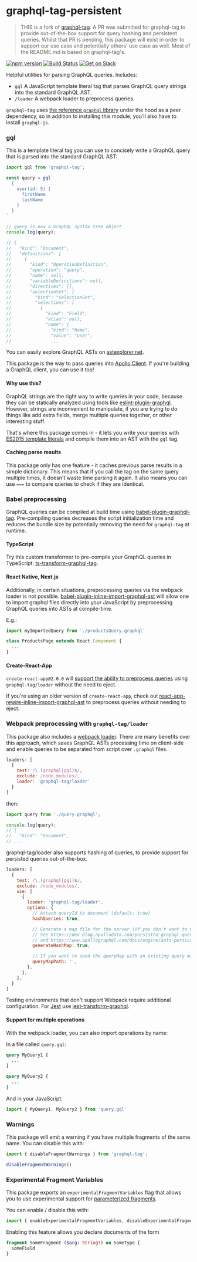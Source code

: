 # graphql-tag-persistent

> THIS is a fork of [graphql-tag](https://github.com/apollographql/graphql-tag). A PR was
submitted for graphql-tag to provide out-of-the-box support for query hashing and persistent queries.
Whilst that PR is pending, this package will exist in order to support our use case and potentially
others' use case as well. Most of the README.md is based on graphql-tag's.

[![npm version](https://badge.fury.io/js/graphql-tag.svg)](https://badge.fury.io/js/graphql-tag)
[![Build Status](https://travis-ci.org/apollographql/graphql-tag.svg?branch=master)](https://travis-ci.org/apollographql/graphql-tag)
[![Get on Slack](https://img.shields.io/badge/slack-join-orange.svg)](http://www.apollodata.com/#slack)

Helpful utilities for parsing GraphQL queries. Includes:

- `gql` A JavaScript template literal tag that parses GraphQL query strings into the standard GraphQL AST.
- `/loader` A webpack loader to preprocess queries

`graphql-tag` uses [the reference `graphql` library](https://github.com/graphql/graphql-js) under the hood as a peer dependency, so in addition to installing this module, you'll also have to install `graphql-js`.

### gql

This is a template literal tag you can use to concisely write a GraphQL query that is parsed into the standard GraphQL AST:

```js
import gql from 'graphql-tag';

const query = gql`
  {
    user(id: 5) {
      firstName
      lastName
    }
  }
`

// query is now a GraphQL syntax tree object
console.log(query);

// {
//   "kind": "Document",
//   "definitions": [
//     {
//       "kind": "OperationDefinition",
//       "operation": "query",
//       "name": null,
//       "variableDefinitions": null,
//       "directives": [],
//       "selectionSet": {
//         "kind": "SelectionSet",
//         "selections": [
//           {
//             "kind": "Field",
//             "alias": null,
//             "name": {
//               "kind": "Name",
//               "value": "user",
//               ...
```

You can easily explore GraphQL ASTs on [astexplorer.net](https://astexplorer.net/#/drYr8X1rnP/1).

This package is the way to pass queries into [Apollo Client](https://github.com/apollostack/apollo-client). If you're building a GraphQL client, you can use it too!

#### Why use this?

GraphQL strings are the right way to write queries in your code, because they can be statically analyzed using tools like [eslint-plugin-graphql](https://github.com/apollostack/eslint-plugin-graphql). However, strings are inconvenient to manipulate, if you are trying to do things like add extra fields, merge multiple queries together, or other interesting stuff.

That's where this package comes in - it lets you write your queries with [ES2015 template literals](https://developer.mozilla.org/en-US/docs/Web/JavaScript/Reference/Template_literals) and compile them into an AST with the `gql` tag.

#### Caching parse results

This package only has one feature - it caches previous parse results in a simple dictionary. This means that if you call the tag on the same query multiple times, it doesn't waste time parsing it again. It also means you can use `===` to compare queries to check if they are identical.

### Babel preprocessing

GraphQL queries can be compiled at build time using [babel-plugin-graphql-tag](https://github.com/gajus/babel-plugin-graphql-tag). Pre-compiling queries decreases the script initialization time and reduces the bundle size by potentially removing the need for `graphql-tag` at runtime.

#### TypeScript
Try this custom transformer to pre-compile your GraphQL queries in TypeScript: [ts-transform-graphql-tag](https://github.com/firede/ts-transform-graphql-tag).

#### React Native, Next.js

Additionally, in certain situations, preprocessing queries via the webpack loader is not possible. [babel-plugin-inline-import-graphql-ast](https://www.npmjs.com/package/babel-plugin-inline-import-graphql-ast) will allow one to import graphql files directly into your JavaScript by preprocessing GraphQL queries into ASTs at compile-time.

E.g.:
```javascript
import myImportedQuery from './productsQuery.graphql'

class ProductsPage extends React.Component {
  ...
}
```

#### Create-React-App

`create-react-app@2.0.0` will [support the ability to preprocess queries](https://github.com/facebook/create-react-app/pull/3909) using `graphql-tag/loader` without the need to eject.

If you're using an older version of `create-react-app`, check out [react-app-rewire-inline-import-graphql-ast](https://www.npmjs.com/package/react-app-rewire-inline-import-graphql-ast) to preprocess queries without needing to eject.

### Webpack preprocessing with `graphql-tag/loader`

This package also includes a [webpack loader](https://webpack.js.org/concepts/loaders). There are many benefits over this approach, which saves GraphQL ASTs processing time on client-side and enable queries to be separated from script over `.graphql` files.

```js
loaders: [
  {
    test: /\.(graphql|gql)$/,
    exclude: /node_modules/,
    loader: 'graphql-tag/loader'
  }
]
```

then:

```js
import query from './query.graphql';

console.log(query);
// {
//   "kind": "Document",
// ...
```

graphql-tag/loader also supports hashing of queries, to provide support for persisted queries out-of-the-box.

```js
loaders: [
  {
    test: /\.(graphql|gql)$/,
    exclude: /node_modules/,
    use: [
      {
        loader: 'graphql-tag/loader',
        options: {
          // Attach queryId to document (default: true)
          hashQueries: true,

          // Generate a map file for the server (if you don't want to use auto persisted queries).
          // See https://dev-blog.apollodata.com/persisted-graphql-queries-with-apollo-client-119fd7e6bba5
          // and https://www.apollographql.com/docs/engine/auto-persisted-queries.html
          generateHashMap: true,

          // If you want to seed the queryMap with an existing query map file (default: undefined)
          queryMapPath: '',
        },
      },
    ],
  }
]
```

Testing environments that don't support Webpack require additional configuration. For [Jest](https://facebook.github.io/jest/) use [jest-transform-graphql](https://github.com/remind101/jest-transform-graphql).

#### Support for multiple operations

With the webpack loader, you can also import operations by name:

In a file called `query.gql`:
```graphql
query MyQuery1 {
  ...
}

query MyQuery2 {
  ...
}
```

And in your JavaScript:
```javascript
import { MyQuery1, MyQuery2 } from 'query.gql'
```

### Warnings

This package will emit a warning if you have multiple fragments of the same name. You can disable this with:

```js
import { disableFragmentWarnings } from 'graphql-tag';

disableFragmentWarnings()
```

### Experimental Fragment Variables

This package exports an `experimentalFragmentVariables` flag that allows you to use experimental support for [parameterized fragments](https://github.com/facebook/graphql/issues/204).

You can enable / disable this with:
```js
import { enableExperimentalFragmentVariables, disableExperimentalFragmentVariables } from 'graphql-tag';
```

Enabling this feature allows you declare documents of the form
```graphql
fragment SomeFragment ($arg: String!) on SomeType {
  someField
}
```


